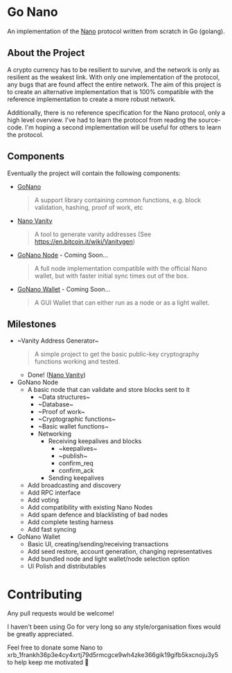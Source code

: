 Go Nano
=======

An implementation of the [Nano](https://nano.org/) protocol written from scratch in Go (golang).

About the Project
-----------------

A crypto currency has to be resilient to survive, and the network is only as resilient as the weakest link. With only one implementation of the protocol, any bugs that are found affect the entire network. The aim of this project is to create an alternative implementation that is 100% compatible with the reference implementation to create a more robust network.

Additionally, there is no reference specification for the Nano protocol, only a high level overview. I've had to learn the protocol from reading the source-code. I'm hoping a second implementation will be useful for others to learn the protocol.

Components
----------

Eventually the project will contain the following components:

 * [GoNano](https://github.com/frankh/nano)
    > A support library containing common functions, e.g. block validation, hashing, proof of work, etc
 * [Nano Vanity](https://github.com/frankh/nano-vanity)
    > A tool to generate vanity addresses (See https://en.bitcoin.it/wiki/Vanitygen)
 * [GoNano Node](#) - Coming Soon...
    > A full node implementation compatible with the official Nano wallet, but with faster initial sync times out of the box.
 * [GoNano Wallet](#) - Coming Soon...
    > A GUI Wallet that can either run as a node or as a light wallet.

Milestones
----------

  * ~Vanity Address Generator~
    > A simple project to get the basic public-key cryptography functions working and tested.
    - Done! ([Nano Vanity](https://github.com/frankh/nano-vanity))
  * GoNano Node
    * A basic node that can validate and store blocks sent to it
        * ~Data structures~
        * ~Database~
        * ~Proof of work~
        * ~Cryptographic functions~
        * ~Basic wallet functions~
        * Networking
            * Receiving keepalives and blocks
                - ~keepalives~
                - ~publish~
                - confirm_req
                - confirm_ack
            * Sending keepalives
    * Add broadcasting and discovery
    * Add RPC interface
    * Add voting
    * Add compatibility with existing Nano Nodes
    * Add spam defence and blacklisting of bad nodes
    * Add complete testing harness
    * Add fast syncing
  * GoNano Wallet
    * Basic UI, creating/sending/receiving transactions
    * Add seed restore, account generation, changing representatives
    * Add bundled node and light wallet/node selection option
    * UI Polish and distributables

Contributing
============

Any pull requests would be welcome!

I haven't been using Go for very long so any style/organisation fixes would be greatly appreciated.

Feel free to donate some Nano to xrb_1frankh36p3e4cy4xrtj79d5rmcgce9wh4zke366gik19gifb5kxcnoju3y5 to help keep me motivated :beers:


